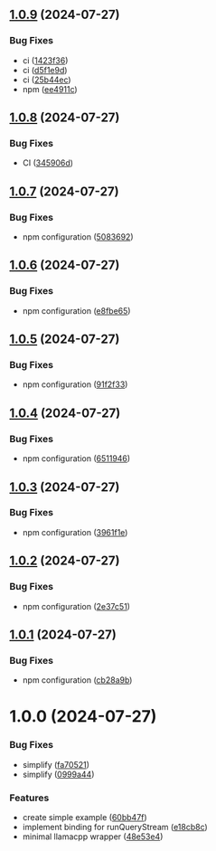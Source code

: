 ## [1.0.9](https://github.com/developer239/llama.cpp-ts/compare/v1.0.8...v1.0.9) (2024-07-27)


### Bug Fixes

* ci ([1423f36](https://github.com/developer239/llama.cpp-ts/commit/1423f363d2c36a44efa8243ed1cafa228b4e474b))
* ci ([d5f1e9d](https://github.com/developer239/llama.cpp-ts/commit/d5f1e9dd3692be6082988c96d23bb1d70a9e54dc))
* ci ([25b44ec](https://github.com/developer239/llama.cpp-ts/commit/25b44ec671957168c8968b1a4eac21b58cba2221))
* npm ([ee4911c](https://github.com/developer239/llama.cpp-ts/commit/ee4911c837b7ebb3988f6cbdc9944c1222cc067c))

## [1.0.8](https://github.com/developer239/llama.cpp-ts/compare/v1.0.7...v1.0.8) (2024-07-27)


### Bug Fixes

* CI ([345906d](https://github.com/developer239/llama.cpp-ts/commit/345906dfdad189d9c898e65cfa6d4936abcd7203))

## [1.0.7](https://github.com/developer239/llama.cpp-ts/compare/v1.0.6...v1.0.7) (2024-07-27)


### Bug Fixes

* npm configuration ([5083692](https://github.com/developer239/llama.cpp-ts/commit/5083692ccc01cd76ff71c46074fa5bd9f003dcd6))

## [1.0.6](https://github.com/developer239/llama.cpp-ts/compare/v1.0.5...v1.0.6) (2024-07-27)


### Bug Fixes

* npm configuration ([e8fbe65](https://github.com/developer239/llama.cpp-ts/commit/e8fbe65ce5920838b52d870a4bcbd77f709584fc))

## [1.0.5](https://github.com/developer239/llama.cpp-ts/compare/v1.0.4...v1.0.5) (2024-07-27)


### Bug Fixes

* npm configuration ([91f2f33](https://github.com/developer239/llama.cpp-ts/commit/91f2f33f871375b13e5ea9efba5e1a8337a913ea))

## [1.0.4](https://github.com/developer239/llama.cpp-ts/compare/v1.0.3...v1.0.4) (2024-07-27)


### Bug Fixes

* npm configuration ([6511946](https://github.com/developer239/llama.cpp-ts/commit/65119467d2658782ffca3b51f8be2e37e50b75f2))

## [1.0.3](https://github.com/developer239/llama.cpp-ts/compare/v1.0.2...v1.0.3) (2024-07-27)


### Bug Fixes

* npm configuration ([3961f1e](https://github.com/developer239/llama.cpp-ts/commit/3961f1e509f88d338e1af15e52993bf8aa2d3627))

## [1.0.2](https://github.com/developer239/llama.cpp-ts/compare/v1.0.1...v1.0.2) (2024-07-27)


### Bug Fixes

* npm configuration ([2e37c51](https://github.com/developer239/llama.cpp-ts/commit/2e37c51b16b6823bf3d96745958e915e58cec53c))

## [1.0.1](https://github.com/developer239/llama.cpp-ts/compare/v1.0.0...v1.0.1) (2024-07-27)


### Bug Fixes

* npm configuration ([cb28a9b](https://github.com/developer239/llama.cpp-ts/commit/cb28a9bca13fe8d104b4107d2835fb9026edc454))

# 1.0.0 (2024-07-27)


### Bug Fixes

* simplify ([fa70521](https://github.com/developer239/llama.cpp-ts/commit/fa7052130fde975ffef3a84ab5210b3f2b91d7d0))
* simplify ([0999a44](https://github.com/developer239/llama.cpp-ts/commit/0999a44555547033695613e5ec321ec3b8a549ff))


### Features

* create simple example ([60bb47f](https://github.com/developer239/llama.cpp-ts/commit/60bb47f189ae52434cc302235ad26ba17ae31576))
* implement binding for runQueryStream ([e18cb8c](https://github.com/developer239/llama.cpp-ts/commit/e18cb8cc2e4f4a901935f5cba15089557355bcb8))
* minimal llamacpp wrapper ([48e53e4](https://github.com/developer239/llama.cpp-ts/commit/48e53e421dd9b9b7d608a3fd2079a6148df2c6f4))
